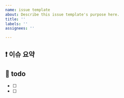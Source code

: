 ```yaml
---
name: issue template
about: Describe this issue template's purpose here.
title: ''
labels: ''
assignees: ''

---
```


## ❗ 이슈 요약
<!-- 이유에 대해 설명해주세요. -->


## 📝 todo
<!-- 상세한 작업으로 구분하여 나누어주세요. -->
- [ ] 
- [ ]
